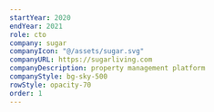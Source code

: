 ```yaml
---
startYear: 2020 
endYear: 2021
role: cto
company: sugar
companyIcon: "@/assets/sugar.svg"
companyURL: https://sugarliving.com
companyDescription: property management platform
companyStyle: bg-sky-500
rowStyle: opacity-70
order: 1
---
```



